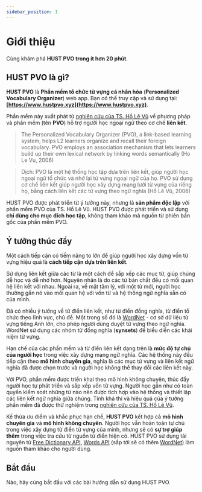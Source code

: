 ```yaml
---
sidebar_position: 1
---
```


# Giới thiệu

Cùng khám phá **HUST PVO trong ít hơn 20 phút**.

## HUST PVO là gì?

**HUST PVO** là **Phần mềm tổ chức từ vựng cá nhân hóa** (**Personalized Vocabulary Organizer**) web app. Bạn có thể truy cập và sử dụng tại: **[https://www.hustpvo.xyz](https://www.hustpvo.xyz)**.

Phần mềm này xuất phát từ [nghiên cứu của TS. Hồ Lê Vũ](https://ttu-ir.tdl.org/handle/2346/10813) về phương pháp và phần mềm (tên **PVO**) hỗ trợ người học ngoại ngữ theo cơ chế **liên kết**.

>The Personalized Vocabulary Organizer (PVO), a link-based learning system, helps L2 learners organize and recall their foreign vocabulary. PVO employs an association mechanism that lets learners build up their own lexical network by linking words semantically (Ho Le Vu, 2006)

>Dịch: PVO là một hệ thống học tập dựa trên liên kết, giúp người học ngoại ngữ tổ chức và nhớ lại từ vựng ngoại ngữ của họ. PVO sử dụng cơ chế liên kết giúp người học xây dựng mạng lưới từ vựng của riêng họ, bằng cách liên kết các từ vựng theo ngữ nghĩa (Hồ Lê Vũ, 2006)

HUST PVO được phát triển từ ý tưởng này, nhưng là **sản phẩm độc lập** với phần mềm PVO của TS. Hồ Lê Vũ. HUST PVO được phát triển và sử dụng **chỉ dùng cho mục đích học tập**, không tham khảo mã nguồn từ phiên bản gốc của phần mềm PVO.

## Ý tưởng thúc đẩy

Một cách tiếp cận có tiềm năng to lớn để giúp người học xây dựng vốn từ vựng hiệu quả là **cách tiếp cận dựa trên liên kết**.

Sử dụng liên kết giữa các từ là một cách để sắp xếp các mục từ, giúp chúng dễ học và dễ nhớ hơn. Nguyên nhân là do các từ bản chất đều có mối quan hệ liên kết với nhau. Ngoài ra, về mặt tâm lý, với một từ mới, người học thường gắn nó vào mối quan hệ với vốn từ và hệ thống ngữ nghĩa sẵn có của mình.

Đã có nhiều ý tưởng về từ điển liên kết, như từ điển đồng nghĩa, từ điển tổ chức theo lĩnh vực, chủ đề. Một trong số đó là [WordNet](https://wordnet.princeton.edu/) - cơ sở dữ liệu từ vựng tiếng Anh lớn, cho phép người dùng duyệt từ vựng theo ngữ nghĩa. WordNet sử dụng các nhóm từ đồng nghĩa (**synsets**) để biểu diễn các khái niệm từ vựng.

Hạn chế của các phần mềm và từ điển liên kết dạng trên là **mức độ tự chủ của người học** trong việc xây dựng mạng ngữ nghĩa. Các hệ thống này đều tiếp cận theo **mô hình chuyên gia**, nghĩa là các mục từ vựng và liên kết ngữ nghĩa đã được chọn trước và người học không thể thay đổi các liên kết này.

Với PVO, phần mềm được triển khai theo mô hình không chuyên, thúc đẩy người học tự phát triển và sắp xếp vốn từ vựng. Người học gần như có toàn quyền kiểm soát những từ nào nên được tích hợp vào hệ thống và thiết lập các liên kết ngữ nghĩa giữa chúng. Tính khả thi và hiệu quả của ý tưởng phần mềm đã được thử nghiệm trong [nghiên cứu của TS. Hồ Lê Vũ](https://ttu-ir.tdl.org/handle/2346/10813).

Kế thừa ưu điểm và khắc phục hạn chế, **HUST PVO** kết hợp cả **mô hình chuyên gia** và **mô hình không chuyên**. Người học vẫn hoàn toàn tự chủ trong việc xây dựng từ điển từ vựng của mình, nhưng sẽ có **sự trợ giúp thêm** trong việc tra cứu từ nguồn từ điển hiện có. HUST PVO sử dụng tài nguyên từ [Free Dictionary API](https://dictionaryapi.dev/), [Words API](https://www.wordsapi.com/) (sắp tới sẽ có thêm [WordNet](https://wordnet.princeton.edu/)) làm nguồn tham khảo cho người dùng.

## Bắt đầu

Nào, hãy cùng bắt đầu với các bài hướng dẫn sử dụng HUST PVO.
